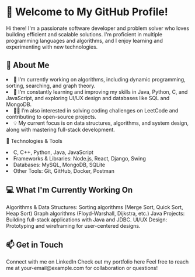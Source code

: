 <h1>👋 Welcome to My GitHub Profile!</h1>
Hi there! I'm a passionate software developer and problem solver who loves building efficient and scalable solutions. I'm proficient in multiple programming languages and algorithms, and I enjoy learning and experimenting with new technologies.

<h2>🚀 About Me</h2>

<li>🔭 I’m currently working on algorithms, including dynamic programming, sorting, searching, and graph theory.</li>
<li>🌱 I’m constantly learning and improving my skills in Java, Python, C, and JavaScript, and exploring UI/UX design and databases like SQL and MongoDB.</li>
<li>👨‍💻 I’m also interested in solving coding challenges on LeetCode and contributing to open-source projects.</li>
<li>💡 My current focus is on data structures, algorithms, and system design, along with mastering full-stack development.</li>

🔧 Technologies & Tools
<li> C, C++, Python, Java, JavaScript</li>
<li>Frameworks & Libraries: Node.js, React, Django, Swing</li>
<li>Databases: MySQL, MongoDB, SQLite</li>
<li>Other Tools: Git, GitHub, Docker, Postman</li>

<h2>💻 What I'm Currently Working On</h2>
Algorithms & Data Structures:
Sorting algorithms (Merge Sort, Quick Sort, Heap Sort)
Graph algorithms (Floyd-Warshall, Dijkstra, etc.)
Java Projects:
Building full-stack applications with Java and JDBC.
UI/UX Design:
Prototyping and wireframing for user-centered designs.


<h2>📫 Get in Touch</h2>
Connect with me on LinkedIn
Check out my portfolio here
Feel free to reach me at your-email@example.com for collaboration or questions!
